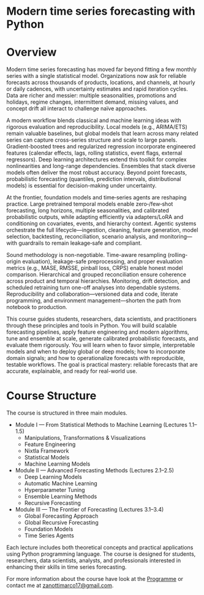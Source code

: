 # Modern time series forecasting with Python

# Overview

Modern time series forecasting has moved far beyond fitting a few monthly series with a single statistical model. Organizations now ask for reliable forecasts across thousands of products, locations, and channels, at hourly or daily cadences, with uncertainty estimates and rapid iteration cycles. Data are richer and messier: multiple seasonalities, promotions and holidays, regime changes, intermittent demand, missing values, and concept drift all interact to challenge naïve approaches.

A modern workflow blends classical and machine learning ideas with rigorous evaluation and reproducibility. Local models (e.g., ARIMA/ETS) remain valuable baselines, but global models that learn across many related series can capture cross-series structure and scale to large panels. Gradient-boosted trees and regularized regression incorporate engineered features (calendar effects, lags, rolling statistics, event flags, external regressors). Deep learning architectures extend this toolkit for complex nonlinearities and long-range dependencies. Ensembles that stack diverse models often deliver the most robust accuracy. Beyond point forecasts, probabilistic forecasting (quantiles, prediction intervals, distributional models) is essential for decision-making under uncertainty.

At the frontier, foundation models and time‑series agents are reshaping practice. Large pretrained temporal models enable zero‑/few‑shot forecasting, long horizons, multiple seasonalities, and calibrated probabilistic outputs, while adapting efficiently via adapters/LoRA and conditioning on covariates, events, and hierarchy context. Agentic systems orchestrate the full lifecycle—ingestion, cleaning, feature generation, model selection, backtesting, reconciliation, scenario analysis, and monitoring—with guardrails to remain leakage‑safe and compliant.

Sound methodology is non-negotiable. Time-aware resampling (rolling-origin evaluation), leakage-safe preprocessing, and proper evaluation metrics (e.g., MASE, RMSSE, pinball loss, CRPS) enable honest model comparison. Hierarchical and grouped reconciliation ensure coherence across product and temporal hierarchies. Monitoring, drift detection, and scheduled retraining turn one-off analyses into dependable systems. Reproducibility and collaboration—versioned data and code, literate programming, and environment management—shorten the path from notebook to production.

This course guides students, researchers, data scientists, and practitioners through these principles and tools in Python. You will build scalable forecasting pipelines, apply feature engineering and modern algorithms, tune and ensemble at scale, generate calibrated probabilistic forecasts, and evaluate them rigorously. You will learn when to favor simple, interpretable models and when to deploy global or deep models; how to incorporate domain signals; and how to operationalize forecasts with reproducible, testable workflows. The goal is practical mastery: reliable forecasts that are accurate, explainable, and ready for real-world use.

# Course Structure

The course is structured in three main modules.

-   Module I — From Statistical Methods to Machine Learning (Lectures 1.1–1.5)
    -   Manipulations, Transformations & Visualizations
    -   Feature Engineering
    -   Nixtla Framework
    -   Statistical Models
    -   Machine Learning Models
-   Module II — Advanced Forecasting Methods (Lectures 2.1–2.5)
    -   Deep Learning Models
    -   Automatic Machine Learning
    -   Hyperparameter Tuning
    -   Ensemble Learning Methods
    -   Recursive Forecasting
-   Module III — The Frontier of Forecasting (Lectures 3.1–3.4)
    -   Global Forecasting Approach
    -   Global Recursive Forecasting
    -   Foundation Models
    -   Time Series Agents

Each lecture includes both theoretical concepts and practical applications using Python programming language. The course is designed for students, researchers, data scientists, analysts, and professionals interested in enhancing their skills in time series forecasting.

For more information about the course have look at the [Programme](https://marcozanotti.github.io/modern-tsf-py/docs/general-info/programme.html) or contact me at [zanottimarco17\@gmail.com](mailto:zanottimarco17@gmail.com).